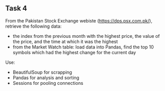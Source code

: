 ## Task 4

From the Pakistan Stock Exchange webiste (https://dps.psx.com.pk/), retrieve the following data: 

* the index from the previous month with the highest price, the value of the price, and the time at which it was the highest
* from the Market Watch table: load data into Pandas, find the top 10 symbols which had the highest change for the current day

Use:
* BeautifulSoup for scrapping
* Pandas for analysis and sorting
* Sessions for pooling connections 

